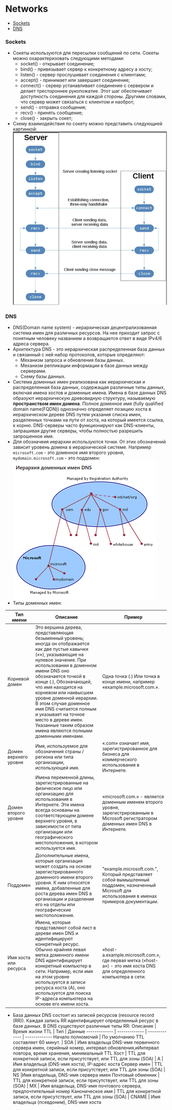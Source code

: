 # Networks

+ [Sockets](#sockets)
+ [DNS](#dns)

### <a name="sockets"> Sockets </a>
+ Сокеты используются для пересылки сообщений по сети. Сокеты можно охарактеризовать следующими методами:
  + socket() - открывает соединение;
  + bind() - привязывает сервер к конкретному адресу а хосту;
  + listen() - сервер прослушивает соединения с клиентами;
  + accept() - принимает или завершает соединение;
  + connect() - сервер устанавливает соединение с сервером и делает трестороннее рукопожатие. Этот шаг обеспечивает доступность соединения для каждой стороны. Другими словами, что сервер может связаться с клиентом и наоброт;
  + send() - отправка сообщения;
  + recv() - принять сообщение;
  + close() - закрыть сокет;
+ Схему взаимодействия по сокету можно представить следующией  картинкой:
    ![](./source/server_flow.png)

### <a name="dns"> </a> DNS
+ DNS(Domain name system) - иерархическая децентрализованная система имен для различных ресурсов. На нее приходит запрос с понятным человеку названием а возвращается ответ в виде IPv4/6 адреса сервера.
+ Архитектура DNS - это иерархическая распределенная база данных и связанный с ней набор протоколов, которые определяют:
    + Механизм запроса и обновления базы данных.
    + Механизм репликации информации в базе данных между серверами.
    + Схему базы данных.
+ Система доменных имен реализована как иерархическая и распределенная база данных, содержащая различные типы данных, включая имена хостов и доменные имена. Имена в базе данных DNS образуют иерархическую древовидную структуру, называемую **пространством имен домена**. Полное доменное имя (fully qualified domain name(FQDN)) однозначно определяет позицию хоста в иерархическом дереве DNS путем указания списка имен, разделенных точками на пути от хоста, на который имеется ссылка, к корню. DNS-серверы часто функционируют как DNS-клиенты, запрашивая другие серверы, чтобы полностью разрешить запрошенное имя. 
+ Для обозначеия иерархии используются точки. От этих обозначений зависит уровень домена в иерархической системе. Например `microsoft.com` - это доменное имя второго уровня, `mydomain.microsoft.com` - это поддомен:
    ![](./source/microsoft_domain_hierarhy.png)
+ Типы доменных имен:

Тип имени       | Описание | Пример
------------- | ------------- | ------------- 
Корневой домен | Это вершина дерева, представляющая безымянный уровень; иногда он отображается как две пустые кавычки («»), указывающие на нулевое значение. При использовании в доменном имени DNS оно обозначается точкой в конце (.), Обозначающей, что имя находится на корневом или наивысшем уровне доменной иерархии. В этом случае доменное имя DNS считается полным и указывает на точное место в дереве имен. Указанные таким образом имена являются полными доменными именами. | Одна точка (.) Или точка в конце имени, например «example.microsoft.com.».
Домен верхнего уровня | Имя, используемое для обозначения страны / региона или типа организации, использующей имя. | «.com» означает имя, зарегистрированное для бизнеса для коммерческого использования в Интернете.
Домен второго уровня | Имена переменной длины, зарегистрированные на физическое лицо или организацию для использования в Интернете. Эти имена всегда основаны на соответствующем домене верхнего уровня, в зависимости от типа организации или географического местоположения, в котором используется имя. | «microsoft.com.» - является доменным именем второго уровня, зарегистрированным в Microsoft регистратором доменных имен DNS в Интернете.
Поддомен | Дополнительные имена, которые организация может создать на основе зарегистрированного доменного имени второго уровня. К ним относятся имена, добавленные для роста дерева имен DNS в организации и разделения его на отделы или географические местоположения. | "example.microsoft.com.”, Который представляет собой вымышленный поддомен, назначенный Microsoft для использования в именах примеров документации.
Имя хоста или ресурса | Имена, которые представляют собой лист в дереве имен DNS и идентифицируют конкретный ресурс. Обычно крайняя левая метка доменного имени DNS идентифицирует конкретный компьютер в сети. Например, если имя на этом уровне используется в записи ресурса хоста (A), оно используется для поиска IP-адреса компьютера на основе его имени хоста. | «host-a.example.microsoft.com.», где первая метка («host-a») - это имя хоста DNS для определенного компьютера в сети.
+ База данных DNS состоит из записей ресурсов (resource record (RR)). Каждая запись RR идентифицирует определенный ресурс в базе данных. В DNS существуют различные типы RR:
Описание      | Время жизни TTL | Тип | Данные
------------- | ------------- | ------------- | ------------- 
Начало полномочий | По умолчанию TTL составляет 60 минут. | SOA | Имя владельца DNS-имя первичного сервера имен, серийный номер, интервал обновления,иИнтервал повтора, время хранения, минимальный TTL
Хост | TTL для конкретной записи, если присутствует, или TTL для зоны (SOA) | A | Имя владельца (DNS-имя хоста), IP-адрес хоста
Сервер имен | TTL для конкретной записи, если присутствует, или TTL для зоны (SOA) | NS |Имя владельца, DNS-имя сервера имен 
Почтовый обменник | TTL для конкретной записи, если присутствует, или TTL для зоны (SOA) | MX | Имя владельца, DNS-имя почтового сервера, предпочтительный номер
Каноническое имя | TTL для конкретной записи, если присутствует, или TTL для зоны (SOA) | CNAME | Имя владельца (псевдоним), DNS-имя хоста
